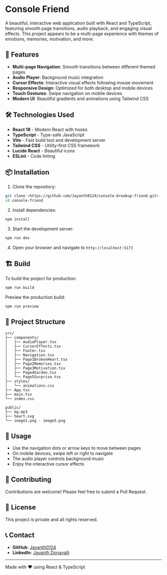 # Console Friend

A beautiful, interactive web application built with React and TypeScript, featuring smooth page transitions, audio playback, and engaging visual effects. This project appears to be a multi-page experience with themes of emotions, memories, motivation, and more.



## 📱 Features

- **Multi-page Navigation**: Smooth transitions between different themed pages
- **Audio Player**: Background music integration
- **Cursor Effects**: Interactive visual effects following mouse movement
- **Responsive Design**: Optimized for both desktop and mobile devices
- **Touch Gestures**: Swipe navigation on mobile devices
- **Modern UI**: Beautiful gradients and animations using Tailwind CSS

## 🛠️ Technologies Used

- **React 18** - Modern React with hooks
- **TypeScript** - Type-safe JavaScript
- **Vite** - Fast build tool and development server
- **Tailwind CSS** - Utility-first CSS framework
- **Lucide React** - Beautiful icons
- **ESLint** - Code linting

## 📦 Installation

1. Clone the repository:
```bash
git clone <https://github.com/Jayanth0124/console-breakup-friend.git>
cd console-friend
```

2. Install dependencies:
```bash
npm install
```

3. Start the development server:
```bash
npm run dev
```

4. Open your browser and navigate to `http://localhost:5173`

## 🏗️ Build

To build the project for production:

```bash
npm run build
```

Preview the production build:

```bash
npm run preview
```

## 📁 Project Structure

```
src/
├── components/
│   ├── AudioPlayer.tsx
│   ├── CursorEffects.tsx
│   ├── Footer.tsx
│   ├── Navigation.tsx
│   ├── Page1BrokenHeart.tsx
│   ├── Page2Memories.tsx
│   ├── Page3Motivation.tsx
│   ├── Page4Garden.tsx
│   └── Page5Surprise.tsx
├── styles/
│   └── animations.css
├── App.tsx
├── main.tsx
└── index.css

public/
├── bg.mp3
├── heart.svg
└── image1.png - image5.png
```

## 🎯 Usage

- Use the navigation dots or arrow keys to move between pages
- On mobile devices, swipe left or right to navigate
- The audio player controls background music
- Enjoy the interactive cursor effects

## 🤝 Contributing

Contributions are welcome! Please feel free to submit a Pull Request.

## 📄 License

This project is private and all rights reserved.

## 📞 Contact

- **GitHub**: [Jayanth0124](https://github.com/Jayanth0124)
- **LinkedIn**: [Jayanth Donavalli](https://www.linkedin.com/in/jayanth-donavalli)

---

Made with ❤️ using React & TypeScript
